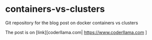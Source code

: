 # containers-vs-clusters

 Git repository for the blog post on docker containers vs clusters
 
 The post is on [link][coderllama.com| https://www.coderllama.com ]

